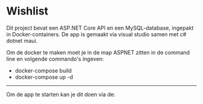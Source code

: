 # Wishlist
 
Dit project bevat een ASP.NET Core API en een MySQL-database, ingepakt in Docker-containers.
De app is gemaakt via visual studio samen met c# dotnet maui.

Om de docker te maken moet je in de map ASPNET zitten in de command line en volgende commando's ingeven:

- docker-compose build
- docker-compose up -d


<hr>

Om de app te starten kan je dit doen via de:
